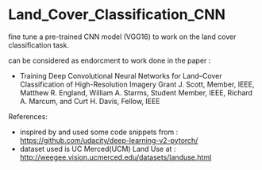 # Land_Cover_Classification_CNN
fine tune a pre-trained CNN model (VGG16) to work on the land cover classification task.

can be considered as endorcment to work done in the paper :
* Training Deep Convolutional Neural Networks for Land–Cover Classification of High-Resolution Imagery Grant J. Scott, Member, IEEE, Matthew R. England, William A. Starms, Student Member, IEEE, Richard A. Marcum, and Curt H. Davis, Fellow, IEEE

References:
* inspired by and used some code snippets from : https://github.com/udacity/deep-learning-v2-pytorch/
* dataset used is UC Merced(UCM) Land Use at : http://weegee.vision.ucmerced.edu/datasets/landuse.html
